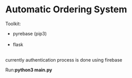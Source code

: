 <h1 style="align: center;">Automatic Ordering System</h1>
<p>Toolkit:</p>
<ul>
    <li>pyrebase (pip3)</li>
    <br>
    <li>flask</li>
    <br>
</ul>
<div>
    <p>currently authentication process is done using firebase</p>
    <p>Run:<strong>python3 main.py</strong></p>
</div>
